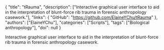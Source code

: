 {
  "title": "tRauma",
  "description": ["Interactive graphical user interface to aid in the interpretation of blunt-force rib trauma in forensic anthropology casework."],
  "links": {
    "GitHub": "https://github.com/ElaineYChu/tRauma"
  },
  "authors": ["ElaineYChu"],
  "categories": ["Scripts"],
  "tags": ["Biological anthropology"],
  "doi": null
}

<!-- Generated by csv2md.R – do not edit by hand -->

Interactive graphical user interface to aid in the interpretation of blunt-force rib trauma in forensic anthropology casework.